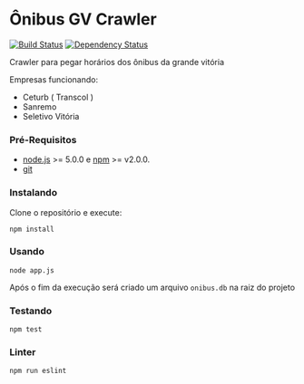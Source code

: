 # Ônibus GV Crawler

[![Build Status](https://travis-ci.org/knoxzin1/onibus-gv-crawler.svg?branch=master)](https://travis-ci.org/knoxzin1/onibus-gv-crawler)
[![Dependency Status](https://dependencyci.com/github/knoxzin1/onibus-gv-crawler/badge)](https://dependencyci.com/github/knoxzin1/onibus-gv-crawler)

Crawler para pegar horários dos ônibus da grande vitória

Empresas funcionando:

- Ceturb ( Transcol )
- Sanremo
- Seletivo Vitória

### Pré-Requisitos

* [node.js](https://nodejs.org) >= 5.0.0 e [npm](http://npmjs.com) >= v2.0.0.
* [git](https://git-scm.com/)

### Instalando

Clone o repositório e execute:

```shell
npm install
```

### Usando

```shell
node app.js
```

Após o fim da execução será criado um arquivo `onibus.db` na raiz do projeto

### Testando
```shell
npm test
```

### Linter
```shell
npm run eslint
```
